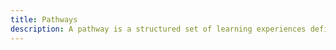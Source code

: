 ```yaml
---
title: Pathways
description: A pathway is a structured set of learning experiences defining points along a route to fulfillment of a goal or objective.
---
```

